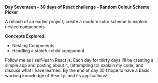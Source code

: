 **Day Seventeen - 30 days of React challenge - Random Colour Scheme Picker**

A rehash of an earlier project, create a random color scheme to explore nested components.

**Concepts Explored:**
- Nesting Components
- Handling a stateful child component

Follow me as I self-learn React.js. Each day for thirty days i'll be creating a simple app and posting about it, (attempting to) explain my code, and discuss what I have learned. By the end of day 30 I hope to have a basic working knowledge of React.js and its applications!
